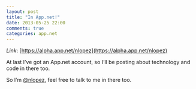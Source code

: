 ```yaml
---
layout: post
title: "In App.net!"
date: 2013-05-25 22:00
comments: true
categories: app.net
---
```


*Link*: [https://alpha.app.net/nlopez](https://alpha.app.net/nlopez)

At last I’ve got an App.net account, so I’ll be posting about technology and code in there too.

So I’m 
[@nlopez](https://alpha.app.net/nlopez), feel free to talk to me in there too.